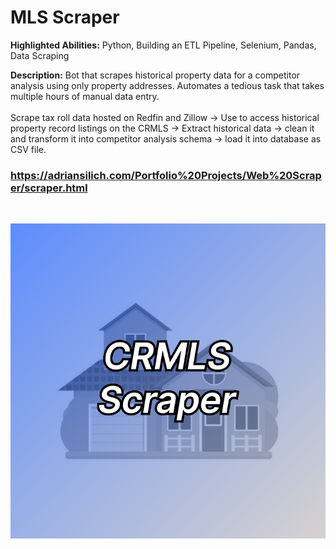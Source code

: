 # MLS Scraper

**Highlighted Abilities:** Python, Building an ETL Pipeline, Selenium, Pandas, Data Scraping

**Description:** Bot that scrapes historical property data for a competitor analysis using only property addresses. 
  Automates a tedious task that takes multiple hours of manual data entry. <br> <br>
  Scrape tax roll data hosted on Redfin and Zillow -> Use to access historical property record listings on the CRMLS ->
  Extract historical data -> clean it and transform it into competitor analysis schema -> load it into database as CSV file.

### https://adriansilich.com/Portfolio%20Projects/Web%20Scraper/scraper.html

<br>

![MLS Scraper](https://github.com/asilich123/Resume_Projects/blob/main/MLS%20Scraper/Images/Scraper_Card%202.png)